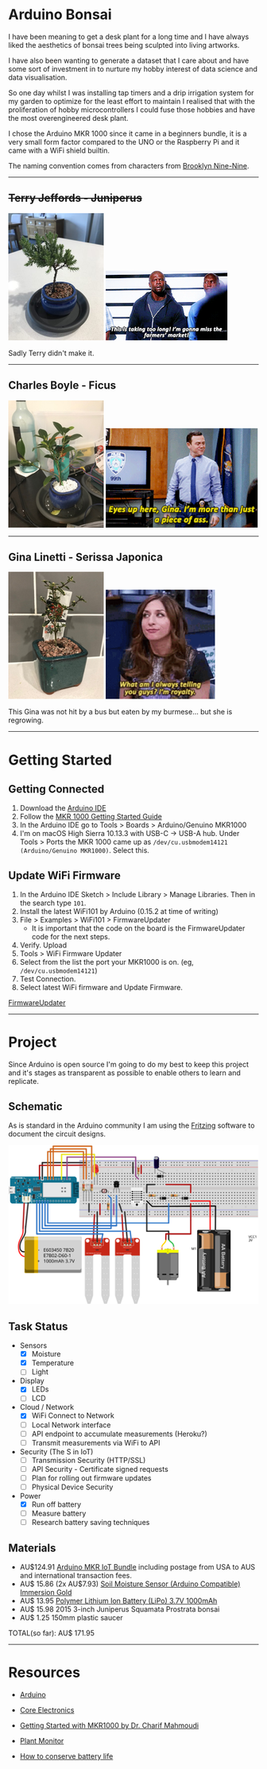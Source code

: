 # Arduino Bonsai


I have been meaning to get a desk plant for a long time and I have always liked the
aesthetics of bonsai trees being sculpted into living artworks.

I have also been wanting to generate a dataset that I care about and have some sort
of investment in to nurture my hobby interest of data science and data visualisation.

So one day whilst I was installing tap timers and a drip irrigation system for my
garden to optimize for the least effort to maintain I realised that with the 
proliferation of hobby microcontrollers I could fuse those hobbies and have
the most overengineered desk plant.

I chose the Arduino MKR 1000 since it came in a beginners bundle, it is a very
small form factor compared to the UNO or the Raspberry Pi and it came with a WiFi
shield builtin.

The naming convention comes from characters from [Brooklyn Nine-Nine](http://www.imdb.com/title/tt2467372/).

----

## ~~Terry Jeffords - Juniperus~~

<img 
	src="images/terry-juniperus.jpg" 
	alt="Terry Juniperus bonsai tree" 
	width="192px" 
/>
<img src="images/terry.gif" alt="Terry Jeffords: This is taking too long. I'm going to miss the farmers markets" />

Sadly Terry didn't make it.

----

## Charles Boyle - Ficus

<img 
	src="images/charles-ficus.jpg" 
	alt="Charles the ficus bonsai tree" 
	width="192px" 
/>
<img src="images/charles.gif" alt="Charles Boyle: Eyes up here, Gina. I'm more than just a piece of ass" />

----

## Gina Linetti - Serissa Japonica

<img 
	src="images/gina-serissa.jpg" 
	alt="Gina the Serissa Japonica bonsai tree" 
	width="192px" 
/>
<img src="images/gina.gif" alt="Gina Linetti: What am I always telling you guys? I'm royalty. " />

This Gina was not hit by a bus but eaten by my burmese... but she is regrowing.

----

# Getting Started

## Getting Connected

 1. Download the [Arduino IDE](https://www.arduino.cc/en/Main/Software)
 1. Follow the [MKR 1000 Getting Started Guide](https://www.arduino.cc/en/Guide/MKR1000)
 1. In the Arduino IDE go to Tools > Boards > Arduino/Genuino MKR1000
 1. I'm on macOS High Sierra 10.13.3 with USB-C -> USB-A hub. Under Tools > Ports the MKR 1000 came up as `/dev/cu.usbmodem14121 (Arduino/Genuino MKR1000)`. Select this.

## Update WiFi Firmware

1. In the Arduino IDE Sketch > Include Library > Manage Libraries. Then in the search type `101`.
1. Install the latest WiFi101 by Arduino (0.15.2 at time of writing)
1. File > Examples > WiFi101 > FirmwareUpdater
	- It is important that the code on the board is the FirmwareUpdater code for the next steps.
1. Verify. Upload
1. Tools > WiFi Firmware Updater
1. Select from the list the port your MKR1000 is on. (eg, `/dev/cu.usbmodem14121`)
1. Test Connection.
1. Select latest WiFi firmware and Update Firmware.

[FirmwareUpdater](https://www.arduino.cc/en/Tutorial/FirmwareUpdater)

----

# Project

Since Arduino is open source I'm going to do my best to keep this project and it's 
stages as transparent as possible to enable others to learn and replicate.

## Schematic

As is standard in the Arduino community I am using the [Fritzing](http://fritzing.org/home/) 
software to document the circuit designs.

<img 
	src="images/circuit_bb.svg" 
	alt="Fritzing Schematic of Circuit design" 
/>

## Task Status

 - Sensors
    - [x] Moisture
    - [x] Temperature
    - [ ] Light
 - Display	
    - [x] LEDs
    - [ ] LCD
 - Cloud  / Network
    - [x] WiFi Connect to Network
    - [ ] Local Network interface
    - [ ] API endpoint to accumulate measurements (Heroku?)
    - [ ] Transmit measurements via WiFi to API
 - Security (The S in IoT)
    - [ ] Transmission Security (HTTP/SSL)
    - [ ] API Security - Certificate signed requests
    - [ ] Plan for rolling out firmware updates
    - [ ] Physical Device Security
 - Power
    - [x] Run off battery 
    - [ ] Measure battery 
    - [ ] Research battery saving techniques 

## Materials

 - AU$124.91  [Arduino MKR IoT Bundle](https://store.arduino.cc/usa/arduino-iot-mkr1000-bundle) including postage from USA to AUS and international transaction fees.
 - AU$ 15.86 (2x AU$7.93) [Soil Moisture Sensor (Arduino Compatible) Immersion Gold](https://core-electronics.com.au/soil-moisture-sensor-arduino-compatible-immersion-gold.html)
 - AU$ 13.95 [Polymer Lithium Ion Battery (LiPo) 3.7V 1000mAh](https://core-electronics.com.au/polymer-lithium-ion-battery-1000mah-38458.html)
 - AU$ 15.98 2015 3-inch Juniperus Squamata Prostrata bonsai
 - AU$  1.25 150mm plastic saucer

TOTAL(so far): AU$ 171.95


----

# Resources

 - [Arduino](https://www.arduino.cc/en/Main/Software)
 - [Core Electronics](https://core-electronics.com.au/tutorials)
 - [Getting Started with MKR1000 by Dr. Charif Mahmoudi](https://create.arduino.cc/projecthub/charifmahmoudi/arduino-mkr1000-getting-started-08bb4a)
 
 - [Plant Monitor](https://www.youtube.com/watch?v=URv7bfEuxDg)
 - [How to conserve battery life](https://core-electronics.com.au/videos/how-to-conserve-battery-life-with-iot-projects)
